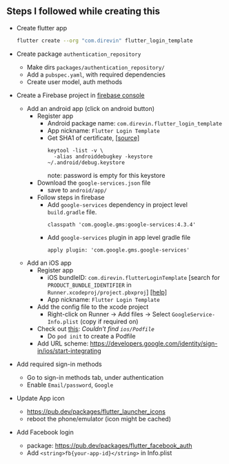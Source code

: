 ## Steps I followed while creating this
- Create flutter app
  ```bash
  flutter create --org "com.direvin" flutter_login_template
  ```
- Create package `authentication_repository`
  - Make dirs `packages/authentication_repository/`
  - Add a `pubspec.yaml`, with required dependencies
  - Create user model, auth methods
- Create a Firebase project in [firebase console](https://console.firebase.google.com/)
  - Add an android app (click on android button)
    - Register app
      - Android package name: `com.direvin.flutter_login_template`
      - App nickname: `Flutter Login Template`
      - Get SHA1 of certificate, [[source]](https://developers.google.com/android/guides/client-auth)
        ```
        keytool -list -v \
          -alias androiddebugkey -keystore ~/.android/debug.keystore
        ```
        note: password is empty for this keystore
    - Download the `google-services.json` file
      - save to `android/app/`
    - Follow steps in firebase
      - Add `google-services` dependency in project level `build.gradle` file.
        ```
        classpath 'com.google.gms:google-services:4.3.4'
        ```
      - Add `google-services` plugin in app level gradle file
        ```
        apply plugin: 'com.google.gms.google-services'
        ```
  - Add an iOS app
    - Register app
      - iOS bundleID: `com.direvin.flutterLoginTemplate`
        [search for `PRODUCT_BUNDLE_IDENTIFIER` in `Runner.xcodeproj/project.pbxproj`]
        [[help]](https://stackoverflow.com/a/55128145/13793292)
      - App nickname: `Flutter Login Template`
    - Add the config file to the xcode project
      - Right-click on Runner -> Add files -> Select `GoogleService-Info.plist` (copy if required on)
    - Check out [this](https://github.com/FirebaseExtended/flutterfire/issues/2751): *Couldn't find `ios/Podfile`*
      - Do `pod init` to create a Podfile
    - Add URL scheme: https://developers.google.com/identity/sign-in/ios/start-integrating
- Add required sign-in methods
  - Go to sign-in methods tab, under authentication
  - Enable `Email/password`, `Google`

- Update App icon
  - https://pub.dev/packages/flutter_launcher_icons
  - reboot the phone/emulator (icon might be cached)

- Add Facebook login
  - package: https://pub.dev/packages/flutter_facebook_auth
  - Add `<string>fb{your-app-id}</string>` in Info.plist